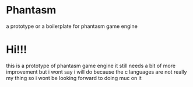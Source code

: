 # Phantasm
a prototype or a boilerplate for phantasm game engine
<h1>Hi!!!</h1>
this is a prototype of phantasm game engine it still needs a bit of more improvement but i wont say i will do because the c languages are not really my thing 
so i wont be looking forward to doing muc on it
